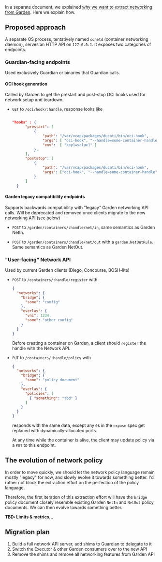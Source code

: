 In a separate document, we explained [why we want to extract networking from Garden](why-extract-api.md).  Here we explain how.

## Proposed approach
A separate OS process, tentatively named `conetd` (container networking daemon), serves an HTTP API on `127.0.0.1`.  It exposes two categories of endpoints.

### Guardian-facing endpoints
Used exclusively Guardian or binaries that Guardian calls.

#### OCI hook generation
Called by Garden to get the prestart and post-stop OCI hooks used for network setup and teardown.
- `GET` to `/oci/hook/:handle`, response looks like

  ```json
  
  "hooks" : {
        "prestart": [
            {
                "path": "/var/vcap/packages/ducati/bin/oci-hook",
                "args": [ "oci-hook", "--handle=some-container-handle", "--action=up", "--vni=12345"],
                "env":  [ "key1=value1" ]
            },
        ],
        "poststop": [
            {
                "path": "/var/vcap/packages/ducati/bin/oci-hook",
                "args": ["oci-hook", "--handle=some-container-handle", "--action=down" ]
            }
        ]
    }
  ```
  
#### Garden legacy compatibility endpoints
Supports backwards compatibility with "legacy" Garden networking API calls.  Will be deprecated and removed once clients migrate to the new networking API (see below)

- `POST` to `/garden/containers/:handle/net/in`, same semantics as Garden NetIn.

- `POST` to `/garden/containers/:handle/net/out` with a `garden.NetOutRule`.  Same semantics as Garden NetOut.



### "User-facing" Network API

Used by current Garden clients (Diego, Concourse, BOSH-lite)

- `POST` to `/containers/:handle/register` with
  ```json
  {
    "networks": {
      "bridge": {
        "some": "config"
      },
      "overlay": {
        "vni": 1234,
        "some": "other config"
      }
    }
  }
  ```
  
  Before creating a container on Garden, a client should `register` the handle with the Network API.

- `PUT` to `/containers/:handle/policy` with
  ```json
  {
    "networks": {
      "bridge": {
        "some": "policy document"
      },
      "overlay": {
        "policies": [
          { "something": "tbd" }
        ]
      }
    }
  }
  ```
  responds with the same data, except any `0`s in the `expose` spec get replaced with dynamically-allocated ports.
  
  At any time while the container is alive, the client may update policy via a `PUT` to this endpoint.
  
## The evolution of network policy

In order to move quickly, we should let the network policy language remain mostly "legacy" for now, and slowly evolve it towards something better.  I'd rather not block the extraction effort on the perfection of the policy language.

Therefore, the first iteration of this extraction effort will have the `bridge` policy document closely resemble existing Garden `NetIn` and `NetOut` policy documents.  We can then evolve towards something better.

**TBD: Limits & metrics...**

## Migration plan
1. Build a full network API server, add shims to Guardian to delegate to it
2. Switch the Executor & other Garden consumers over to the new API
3. Remove the shims and remove all networking features from Garden API
